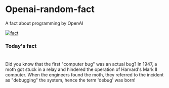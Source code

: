 
# Openai-random-fact
 A fact about programming by OpenAI

[![fact](https://github.com/MarioVidoni/openai-daily-fact/actions/workflows/main.yml/badge.svg)](https://github.com/MarioVidoni/openai-daily-fact/actions/workflows/main.yml)

### Today's fact
# 
Did you know that the first "computer bug" was an actual bug? In 1947, a moth got stuck in a relay and hindered the operation of Harvard's Mark II computer. When the engineers found the moth, they referred to the incident as "debugging" the system, hence the term 'debug' was born!